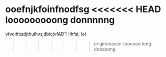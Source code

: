 ooefnjkfoinfnodfsg
<<<<<<< HEAD
looooooooong donnnnng
=======
vfvoihbzdjthuihvsjdbiojvfAD"IHhfsi;
lol
>>>>>>> origin/master
toooooo long dooooong
